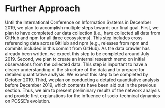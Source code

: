 # Further Approach

Until the International Conference on Information Systems in December 2019, we
plan to accomplish multiple steps towards our final goal. First, we plan to have
completed our data collection (i.e., have collected all data from GitHub and npm
for all three ecosystems). This step includes cross referencing data across
GitHub and npm (e.g., releases from npm and commits included in this commit from
GitHub). As the data crawler has already been written, we expect this step to be
completed around July 2019. Second, we plan to create an internal research memo
on initial observations from the collected data. This step is important to have
a clearer understanding of the structure of the data and to prepare for detailed
quantitative analysis. We expect this step to be completed by October 2019.
Third, we plan on conducting a detailed quantitative analysis before December
2019, which contents have been laid out in the previous section. Thus, we aim to
present preliminary results of the network analysis and provide first
explanations for the influence of socio-technical dynamics on POSSE’s evolution.
